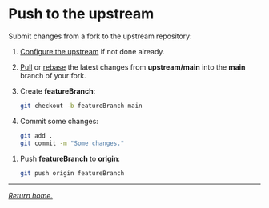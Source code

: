 # Push to the upstream

Submit changes from a fork to the upstream repository:

1. [Configure the upstream](ConfigureTheUpstream.md) if not done already.

1. [Pull](PullFromTheUpstream.md) or [rebase](RebaseFromTheUpstream.md) the latest changes from **upstream/main** into the
   **main** branch of your fork.

1. Create **featureBranch**:

    ```bash
    git checkout -b featureBranch main
    ```

1. Commit some changes:

    ```bash
    git add .
    git commit -m "Some changes."
    ```

<!-- TODO: THIS IS NOT WHAT THIS PAGE SAYS IT'S DOING - IT'S PUSHING TO ORIGIN NOT UPSTREAM -->

1. Push **featureBranch** to **origin**:

    ```bash
    git push origin featureBranch
    ```

***

*[Return home.](../README.md)*
